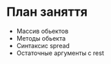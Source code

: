 # План заняття

- Массив обьектов
- Методы обьекта
- Синтаксис spread
- Остаточные аргументы с rest
